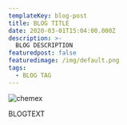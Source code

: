 ```yaml
---
templateKey: blog-post
title: BLOG TITLE
date: 2020-03-01T15:04:00.000Z
description: >-
  BLOG DESCRIPTION
featuredpost: false
featuredimage: /img/default.png
tags:
  - BLOG TAG
---
```

![chemex](/img/default.png)

BLOGTEXT

